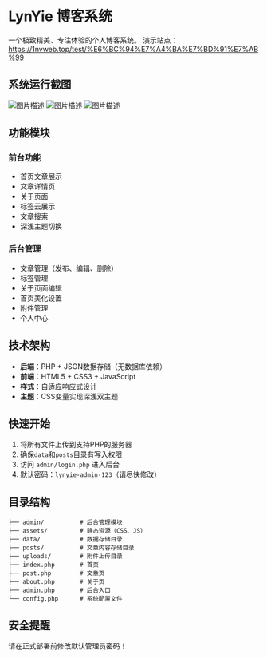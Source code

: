 # LynYie 博客系统

一个极致精美、专注体验的个人博客系统。
演示站点：https://1nvweb.top/test/%E6%BC%94%E7%A4%BA%E7%BD%91%E7%AB%99

## 系统运行截图


![图片描述](https://1nvweb.top/homefunctions/storage/%E5%B1%8F%E5%B9%95%E6%88%AA%E5%9B%BE%202025-10-22%20142524.png)
![图片描述](https://1nvweb.top/homefunctions/storage/%E5%B1%8F%E5%B9%95%E6%88%AA%E5%9B%BE%202025-10-22%20143036.png)
![图片描述](https://1nvweb.top/homefunctions/storage/%E5%B1%8F%E5%B9%95%E6%88%AA%E5%9B%BE%202025-10-22%20143051.png)

## 功能模块

### 前台功能
- 首页文章展示
- 文章详情页
- 关于页面
- 标签云展示
- 文章搜索
- 深浅主题切换

### 后台管理
- 文章管理（发布、编辑、删除）
- 标签管理
- 关于页面编辑
- 首页美化设置
- 附件管理
- 个人中心

## 技术架构

- **后端**：PHP + JSON数据存储（无数据库依赖）
- **前端**：HTML5 + CSS3 + JavaScript
- **样式**：自适应响应式设计
- **主题**：CSS变量实现深浅双主题

## 快速开始

1. 将所有文件上传到支持PHP的服务器
2. 确保`data`和`posts`目录有写入权限
3. 访问 `admin/login.php` 进入后台
4. 默认密码：`lynyie-admin-123`（请尽快修改）

## 目录结构

```
├── admin/          # 后台管理模块
├── assets/         # 静态资源（CSS、JS）
├── data/           # 数据存储目录
├── posts/          # 文章内容存储目录
├── uploads/        # 附件上传目录
├── index.php       # 首页
├── post.php        # 文章页
├── about.php       # 关于页
├── admin.php       # 后台入口
└── config.php      # 系统配置文件
```

## 安全提醒

请在正式部署前修改默认管理员密码！
